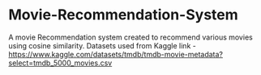 # Movie-Recommendation-System
A movie Recommendation system created to recommend various movies using cosine similarity.
Datasets used from Kaggle link - https://www.kaggle.com/datasets/tmdb/tmdb-movie-metadata?select=tmdb_5000_movies.csv
